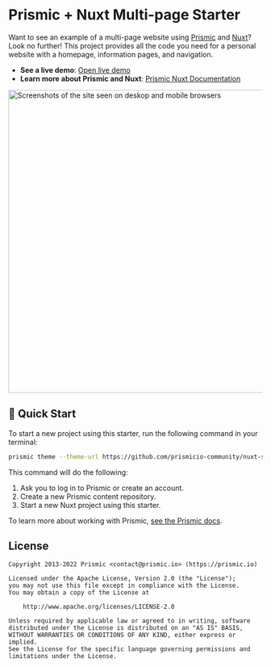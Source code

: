 # Prismic + Nuxt Multi-page Starter

Want to see an example of a multi-page website using [Prismic][prismic] and [Nuxt][nuxt]? Look no further! This project provides all the code you need for a personal website with a homepage, information pages, and navigation.

- **See a live demo**: [Open live demo][live-demo]
- **Learn more about Prismic and Nuxt**: [Prismic Nuxt Documentation][prismic-docs]

<img src="https://user-images.githubusercontent.com/8601064/162544635-2fd1cff4-9fae-4e08-a68f-52d82f066835.png" alt="Screenshots of the site seen on deskop and mobile browsers" width="600" />

## 🚀 Quick Start

To start a new project using this starter, run the following command in your terminal:

```sh
prismic theme --theme-url https://github.com/prismicio-community/nuxt-sm-tutorial-series --conf sm.json
```

This command will do the following:

1. Ask you to log in to Prismic or create an account.
2. Create a new Prismic content repository.
3. Start a new Nuxt project using this starter.

To learn more about working with Prismic, [see the Prismic docs][prismic-docs].

## License

```
Copyright 2013-2022 Prismic <contact@prismic.io> (https://prismic.io)

Licensed under the Apache License, Version 2.0 (the "License");
you may not use this file except in compliance with the License.
You may obtain a copy of the License at

    http://www.apache.org/licenses/LICENSE-2.0

Unless required by applicable law or agreed to in writing, software
distributed under the License is distributed on an "AS IS" BASIS,
WITHOUT WARRANTIES OR CONDITIONS OF ANY KIND, either express or implied.
See the License for the specific language governing permissions and
limitations under the License.
```

[prismic]: https://prismic.io/
[prismic-docs]: https://prismic.io/docs/technologies/nuxt
[nuxt]: https://nuxtjs.org/
[live-demo]: https://nuxt-tutorial-series.netlify.app/
